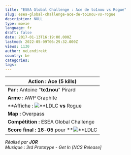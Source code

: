 ```yaml
---
title: "ESEA Global Challenge : Ace de to1nou vs Rogue"
slug: esea-global-challenge-ace-de-to1nou-vs-rogue
description: NULL
type: movie
language: fr
draft: false
date: 2017-01-13T16:19:00.000Z
lastmod: 2022-05-09T06:29:32.000Z
views: 1130
author: neLendirekt
country: be
categories:
tags:
---
```

| **Action :** Ace (5 kills)                                                                           |
| ---------------------------------------------------------------------------------------------------- |
| **Par :** Antoine "**to1nou**" Pirard                                                                |
| **Arme :** AWP Graphite                                                                              |
| **Affiche : ![](/storage/countries/flag/europe_flag_580d21b984714.gif)**LDLC **vs** Rogue            |
| **Map :** Overpass                                                                                   |
| **Compétition :** ESEA Global Challenge                                                              |
| **Score final : 16**\-**05** pour **![](/storage/countries/flag/europe_flag_580d21b984714.gif)**LDLC |

  
_Réalisé par **JOR**_  
_Musique : 3rd Prototype - Get In \[NCS Release\]_

